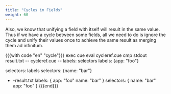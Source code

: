```yaml
---
title: "Cycles in Fields"
weight: 60
---
```


Also, we know that unifying a field with itself will result in the same value.
Thus if we have a cycle between some fields, all we need to do is ignore
the cycle and unify their values once to achieve the same result as
merging them ad infinitum.

{{{with code "en" "cycle"}}}
exec cue eval cycleref.cue
cmp stdout result.txt
-- cycleref.cue --
labels: selectors
labels: {app: "foo"}

selectors: labels
selectors: {name: "bar"}
- -result.txt
labels: {
	app:  "foo"
	name: "bar"
}
selectors: {
	name: "bar"
	app:  "foo"
}
{{{end}}}
